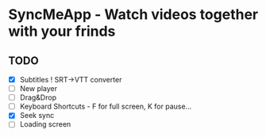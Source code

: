 # SyncMeApp - Watch videos together with your frinds

## TODO

- [x] Subtitles ! SRT->VTT converter
- [ ] New player
- [ ] Drag&Drop
- [ ] Keyboard Shortcuts - F for full screen, K for pause...
- [x] Seek sync
- [ ] Loading screen
